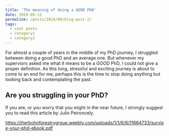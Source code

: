 ```yaml
---
title: 'The meaning of doing a GOOD PhD'
date: 2019-09-12
permalink: /posts/2019/09/blog-post-2/
tags:
  - cool posts
  - category1
  - category2
---
```


For almost a couple of years in the middle of my PhD journey, I struggled between doing a good PhD and an average one. But whenever my superviors asked me what it means to be a GOOD PhD, I could not give a proper definition. As this long, stressful and exciting journey is about to come to an end for me, perhaps this is the time to stop doing anything but looking back and contemplating the past.

Are you struggling in your PhD?
------

If you are, or you worry that you might in the near future, I strongly suggest you to read this article by Julio Peironcely.

https://jherbohnforestrygroup.weebly.com/uploads/1/1/6/6/11664733/survive-your-phd-ebook.pdf
